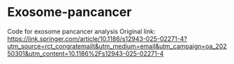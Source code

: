 # Exosome-pancancer
Code for exosome pancancer analysis
Original link: https://link.springer.com/article/10.1186/s12943-025-02271-4?utm_source=rct_congratemailt&utm_medium=email&utm_campaign=oa_20250301&utm_content=10.1186%2Fs12943-025-02271-4
